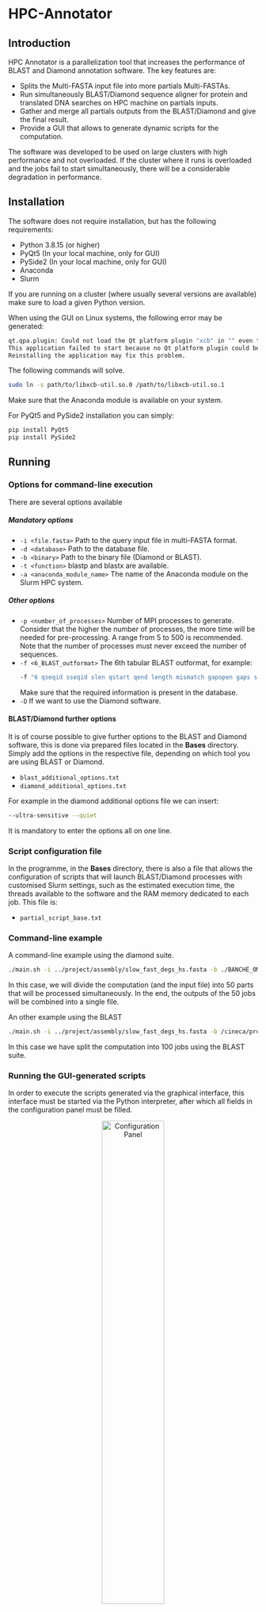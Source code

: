 # HPC-Annotator
## Introduction

HPC Annotator is a parallelization tool that increases the performance of BLAST and Diamond annotation software. 
The key features are:

-   Splits the Multi-FASTA input file into more partials Multi-FASTAs.
-   Run simultaneously BLAST/Diamond sequence aligner for protein and translated DNA searches on HPC machine on partials inputs.
-   Gather and merge all partials outputs from the BLAST/Diamond and give the final result.
-   Provide a GUI that allows to generate dynamic scripts for the computation.

The software was developed to be used on large clusters with high performance and not overloaded. If the cluster where it runs is overloaded and the jobs fail to start simultaneously, there will be a considerable degradation in performance.
## Installation

The software does not require installation, but has the following requirements:

-   Python 3.8.15 (or higher)
-   PyQt5 (In your local machine, only for GUI)
-   PySide2 (In your local machine, only for GUI)
-   Anaconda
-   Slurm

If you are running on a cluster (where usually several versions are available) make sure to load a given Python version.

When using the GUI on Linux systems, the following error may be generated:
```sh
qt.qpa.plugin: Could not load the Qt platform plugin "xcb" in "" even though it was found.
This application failed to start because no Qt platform plugin could be initialized.
Reinstalling the application may fix this problem.
```
The following commands will solve.

```sh
sudo ln -s path/to/libxcb-util.so.0 /path/to/libxcb-util.so.1
```
Make sure that the Anaconda module is available on your system.

For PyQt5 and PySide2 installation you can simply:

```sh
pip install PyQt5
pip install PySide2
```

## Running
### Options for command-line execution
There are several options available
##### Mandatory options

- `-i <file.fasta>`
    Path to the query input file in multi-FASTA format. 
- `-d <database>`
    Path to the database file. 
- `-b <binary>`
    Path to the binary file (Diamond or BLAST). 
- `-t <function>`
    blastp and blastx are available.
- `-a <anaconda_module_name>`
    The name of the Anaconda module on the Slurm HPC system.

##### Other options

- `-p <number_of_processes>`
    Number of MPI processes to generate. Consider that the higher the number of processes, the more time will be needed for pre-processing. A range from 5 to 500 is recommended. Note that the number of processes must never exceed the number of sequences.
- `-f <6_BLAST_outformat>`
    The 6th tabular BLAST outformat, for example:
    ```sh
    -f "6 qseqid sseqid slen qstart qend length mismatch gapopen gaps sseq"
    ```
    Make sure that the required information is present in the database. 
- `-D`
    If we want to use the Diamond software. 

#### BLAST/Diamond further options
It is of course possible to give further options to the BLAST and Diamond software, this is done via prepared files located in the **Bases** directory.
Simply add the options in the respective file, depending on which tool you are using BLAST or Diamond.

- `blast_additional_options.txt`
- `diamond_additional_options.txt`

For example in the diamond additional options file we can insert:
```sh
--ultra-sensitive --quiet
```
It is mandatory to enter the options all on one line.

### Script configuration file
In the programme, in the **Bases** directory, there is also a file that allows the configuration of scripts that will launch BLAST/Diamond processes with customised Slurm settings, such as the estimated execution time, the threads available to the software and the RAM memory dedicated to each job. This file is: 
- `partial_script_base.txt`

### Command-line example
A command-line example using the diamond suite.
```sh
./main.sh -i ../project/assembly/slow_fast_degs_hs.fasta -b ./BANCHE_OMOLOGY/diamond -t blastx -D -a anaconda3 -d ./BANCHE_OMOLOGY/NR/nr.dmnd -p 50
```
In this case, we will divide the computation (and the input file) into 50 parts that will be processed simultaneously. In the end, the outputs of the 50 jobs will be combined into a single file.

An other example using the BLAST
```sh
./main.sh -i ../project/assembly/slow_fast_degs_hs.fasta -b /cineca/prod/opt/applications/blast+/2.12.0/binary/blastx -t blastx -a anaconda3 -d /cineca/prod/opt/applications/blast+/2.12.0/DB/nr -p 100
```

In this case we have split the computation into 100 jobs using the BLAST suite.
### Running the GUI-generated scripts
In order to execute the scripts generated via the graphical interface, this interface must be started via the Python interpreter, after which all fields in the configuration panel must be filled.
<p align="center"><img src="https://github.com/lorenzo-arcioni/HPC-Annotator/blob/main/Images/Conf_panel.PNG" alt="Configuration Panel" style="height:50%; width:50%;"/></p>
After entering the data in the configuration panel, the generation procedure must be completed via the general graphic interface.
<p align="center"><img src="https://github.com/lorenzo-arcioni/HPC-Annotator/blob/main/Images/Main_panel.PNG" alt="Main Panel" style="height:70%; width:70%;"/></p>
Clicking on **Start** will prompt you to select a directory where a tar archive will be generated and, after that, simply upload the tar file into an (empty) directory of the HPC filesystem, and then execute the following command.

```sh
tar -zxf hpc_annotator.tar.gz && chmod 777 *.[sp][hy] && dos2unix *.sh
```
Once this is done, you have everything you need to manage and start the computation, so all you have to do is run:

```sh
sbatch start.sh
```
At the end of the calculation, the output will be in the **tmp** directory with the name **final_blast.tsv**.
### Monitoring and error checking
During the computation, its status can be monitored via the script.
```sh
./monitor.sh
```
It will return a table like this:
|JOBID|PARTITION|NAME|USER|STATE|TIME|TIME_LIMIT|NODES|NODELIST(REASON)|
| --- | ------- | -- | -- | --- | -- | -------- | --- | -------------- |
|7032348    |  g100_all_serial          |      PA_proc-control | larcioni | RUNNING   |   0:04  |  4:00:00   |   1 | login10   |
|7032347    |    g100_usr_prod          |            PA_proc-3 | larcioni | PENDING   |   0:00  |  4:00:00   |   1 | (Priority)|
|7032346    |    g100_usr_prod          |            PA_proc-2 | larcioni | PENDING   |   0:00  |  4:00:00   |   1 | (Priority)|
|7032345    |    g100_usr_prod          |            PA_proc-0 | larcioni | PENDING   |   0:00  |  4:00:00   |   1 | (Priority)|
|7032344    |    g100_usr_prod          |            PA_proc-4 | larcioni | RUNNING   |   56:30  |  4:00:00   |   1 | Node2|
|7032343    |    g100_usr_prod          |            PA_proc-1 | larcioni | RUNNING   |   1:54:43  |  4:00:00   |   1 | Node1|

It will not return the estimated end-of-calculation time as it cannot be determined a priori (because it depends on the system's workload). 

There is also a useful built-in tool for error checking that tests the input sequences, the partial inputs and outputs file and the final output, in this way we are sure that all input sequences were analysed.

An other useful script allows to check for Slurm errors, it also allows processes that resulted in an error to be re-executed.
For example, if you want to change the execution time to all partial scripts and re-execute them, simply give the following commands:

```sh
find . -name script.sh -exec sed -i "s/#SBATCH --time=3:00:00/#SBATCH --time=5:00:00/" {} \;
./slurm_error_checker.sh
```

### Log file
The software generates a log file, **general.log**, that contains all the information about all the computations performed, allowing the user to have a broad overview of how to adjust the waiting time and memory of the individual process. 
## Algorithm structure
The operation of the application, at a high level, can be summarised as follows: the master node, after analysing the input file, generates dynamic software according to the characteristics of the input, which will then be executed by the slaves nodes. Once the slaves are started, a further software will manage the control of the entire application; taking care of intervening when all the nodes have completed their computation and merging all the partial results obtained, as well as carrying out tests that, if passed, guarantee the correctness of the calculation. The control software will carry out statistics on the time taken by each node (actual and real) and on the general calculation time.

<p align="center"><img src="https://github.com/lorenzo-arcioni/HPC-Annotator/blob/main/Images/Logic-diagram.png" alt="Logic-diagram" style="height:60%; width:60%;"/></p>

## Benchmarks
Various benchmarks were run on the software using Diamond's blastx tool.
Below is a table of execution times showing the data of some organisms with standard serial version (1 process) and parallel version. We note that "Actual time" represents the execution time including the scheduling time (which has been reported only for the sake of completeness), so the "Expected Time" figure should be taken as a reference since, on a non-overloaded machine, it is a more reliable reference.

<p align="center"><img src="https://github.com/lorenzo-arcioni/HPC-Annotator/blob/main/Images/Benchmark-SP-table.PNG" alt="Organisms times" style="height:90%; width:90%;"/></p>
<p align="center"><img src="https://github.com/lorenzo-arcioni/HPC-Annotator/blob/main/Images/Benchmark-SP-graph.PNG" alt="Organisms Times Graph" style="height:60%; width:60%;"/></p>

As we can see from the graph, there is a considerable increase in performance using the HPC-Annotator application compared to using traditional BLAST/Diamond.
Furthermore, where it is necessary to analyse a large number of sequences and/or against a large database (where serial annotation would be impossible or at any rate very time-consuming), very often the parallel version (with HPC-Annotator) makes annotation possible despite the policies imposed by the Slurm scheduler (such as the limit on the execution time of a job), thus making annotation possible on huge masses of data.

## Tutorial
The purpose of this tutorial is to show an example of execution that the user can do with sequences that he finds within this repository, on the Galileo100 machine.
First, we start by cloning the repository into a folder on our filesystem on the HPC machine
```sh
git clone https://github.com/tcastrignan/HPC-Annotator
```
After that, you will need execute the following commands, giving execution permissions to all scripts.
```sh
cd HPC-Annotator
chmod 777 *.[sp][hy] && dos2unix *.sh
```
So we extract the virtual environment.
```sh
tar -zxf pa_env.tar.gz
```
And finally we run the **main** script with the following parameters, the computation will be completed in a few seconds.
```sh
./main.sh -i ./Tutorial/Bohle_iridovirus/cds_from_genomic.fna -b /g100_scratch/userexternal/tcastrig/BANCHE_OMOLOGY/diamond -t blastx -D -a anaconda3 -d /g100_scratch/userexternal/larcioni/DATABASES/swissprot/sp.dmnd -p 20
```
Eventually, we will find the output file of the calculation in the **tmp** directory with the name **final_blast.tsv**.
## License

MIT

**Free Software, Yeah!**